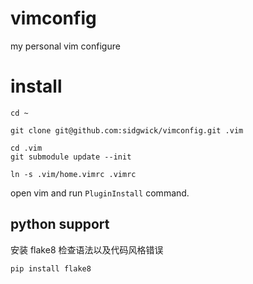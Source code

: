 # vimconfig

my personal vim configure

# install

```shell
cd ~

git clone git@github.com:sidgwick/vimconfig.git .vim

cd .vim
git submodule update --init

ln -s .vim/home.vimrc .vimrc
```

open vim and run `PluginInstall` command.


## python support

安装 flake8 检查语法以及代码风格错误

```bash
pip install flake8
```
